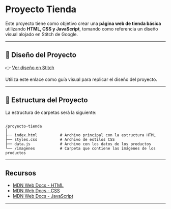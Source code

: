 
# Proyecto Tienda

Este proyecto tiene como objetivo crear una **página web de tienda básica** utilizando **HTML, CSS y JavaScript**, tomando como referencia un diseño visual alojado en Stitch de Google.

---

## 🎨 Diseño del Proyecto

👉 [Ver diseño en Stitch](https://stitch.withgoogle.com/projects/17531138555422829000)

Utiliza este enlace como guía visual para replicar el diseño del proyecto.

---

## 📁 Estructura del Proyecto

La estructura de carpetas será la siguiente:

```

/proyecto-tienda
│
├── index.html          # Archivo principal con la estructura HTML
├── styles.css          # Archivo de estilos CSS
├── data.js             # Archivo con los datos de los productos
└── /imagenes           # Carpeta que contiene las imágenes de los productos

```

---

## Recursos

* [MDN Web Docs - HTML](https://developer.mozilla.org/es/docs/Web/HTML)
* [MDN Web Docs - CSS](https://developer.mozilla.org/es/docs/Web/CSS)
* [MDN Web Docs - JavaScript](https://developer.mozilla.org/es/docs/Web/JavaScript)

---